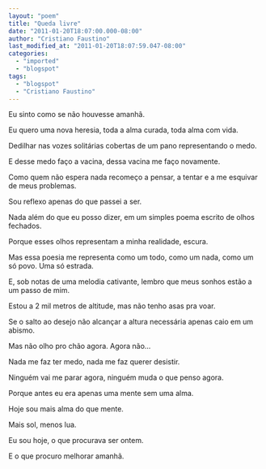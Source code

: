 ```yaml
---
layout: "poem"
title: "Queda livre"
date: "2011-01-20T18:07:00.000-08:00"
author: "Cristiano Faustino"
last_modified_at: "2011-01-20T18:07:59.047-08:00"
categories:
  - "imported"
  - "blogspot"
tags:
  - "blogspot"
  - "Cristiano Faustino"
---
```


Eu sinto como se não houvesse amanhã. 

Eu quero uma nova heresia, toda a alma curada, toda alma com vida.

Dedilhar nas vozes solitárias cobertas de um pano representando o medo.

E desse medo faço a vacina, dessa vacina me faço novamente.

Como quem não espera nada recomeço a pensar, a tentar e a me esquivar de meus problemas.

Sou reflexo apenas do que passei a ser.

Nada além do que eu posso dizer, em um simples poema escrito de olhos fechados.

Porque esses olhos representam a minha realidade, escura.

Mas essa poesia me representa como um todo, como um nada, como um só povo. Uma só estrada.

E, sob notas de uma melodia cativante, lembro que meus sonhos estão a um passo de mim.

Estou a 2 mil metros de altitude, mas não tenho asas pra voar.

Se o salto ao desejo não alcançar a altura necessária apenas caio em um abismo.

Mas não olho pro chão agora. Agora não...

Nada me faz ter medo, nada me faz querer desistir. 

Ninguém vai me parar agora, ninguém muda o que penso agora.

Porque antes eu era apenas uma mente sem uma alma. 

Hoje sou mais alma do que mente.

Mais sol, menos lua.

Eu sou hoje, o que procurava ser ontem.

E o que procuro melhorar amanhã.